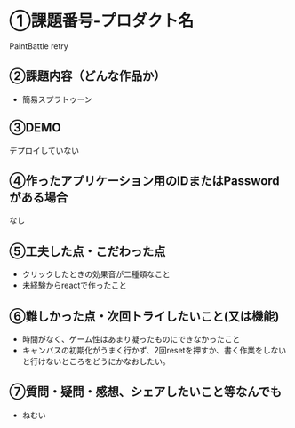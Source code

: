 # ①課題番号-プロダクト名
PaintBattle retry

## ②課題内容（どんな作品か）

- 簡易スプラトゥーン

## ③DEMO

デプロイしていない

## ④作ったアプリケーション用のIDまたはPasswordがある場合

なし

## ⑤工夫した点・こだわった点


- クリックしたときの効果音が二種類なこと
- 未経験からreactで作ったこと



## ⑥難しかった点・次回トライしたいこと(又は機能)

- 時間がなく、ゲーム性はあまり凝ったものにできなかったこと
- キャンバスの初期化がうまく行かず、2回resetを押すか、書く作業をしないと行けないところをどうにかなおしたい。

## ⑦質問・疑問・感想、シェアしたいこと等なんでも
- ねむい